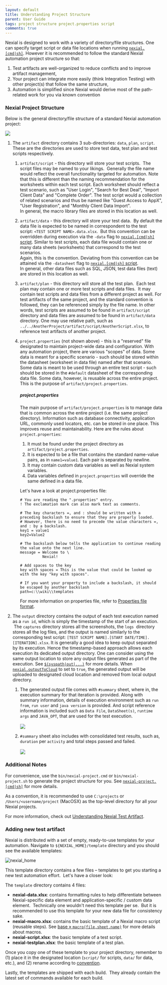 ```yaml
---
layout: default
title: Understanding Project Structure
parent: User Guide
tags: project structure project.properties script
comments: true
---
```


Nexial is designed to work with a variety of directory/file structures.  One can specify target script or data file 
locations when running [`nexial.[cmd|sh]`](BatchFiles#nexialcmd--nexialsh).  However it is recommended to follow 
the standard Nexial automation project structure so that:
1. Test artifacts are well-organized to reduce conflicts and to improve artifact management,
2. Your project can integrate more easily (think Integration Testing) with other project(s) that follow the same 
   structure,
3. Automation is simplified since Nexial would derive most of the path-related work for you via known convention

### Nexial Project Structure
Below is the general directory/file structure of a standard Nexial automation project:

![](image/UnderstandingProjectStructure_01.png)

1. The `artifact` directory contains 3 sub-directories: `data`, `plan`, `script`. These are the directories are used 
   to store test data, test plan and test scripts respectively.

   1. `artifact/script` - this directory will store your test scripts.  The script files may be named to your 
   likings.  Generally the file name would reflect the overall functionality targeted for automation.  Note that this is
   different than the naming recommendation for the worksheets within each test script.  Each worksheet should reflect
   a test scenario, such as "User Login", "Search for Best Deal", "Import Client Data" and "Complete Order".  The 
   test script would a collection of related scenarios and thus be named like "Guest Access to AppX", "User 
   Registration", and "Monthly Client Data Import".  
   In general, the macro library files are stored in this location as well.

   2. `artifact/data` - this directory will store your test data.  By default the data file is expected to be named in
   correspondent to the test script: `<TEST SCRIPT NAME>.data.xlsx`.  But this convention can be overridden during
   execution via the `-data` flag to [`nexial.[cmd|sh]` script](BatchFiles#nexialcmd--nexialsh).  Similar to test 
   scripts, each data file would contain one or many data sheets (worksheets) that correspond to the test scenarios.  
   Again, this is the convention.  Deviating from this convention can be attained via the `-datasheet` flag to 
   [`nexial.[cmd|sh]` script](BatchFiles#nexialcmd--nexialsh).  
   In general, other data files such as SQL, JSON, test data files (text) are stored in this location as well.

   3. `artifact/plan` - this directory will store all the test plan.  Each test plan may contain one or more test 
   scripts and data files.  It may contain test scripts and data files from a different project as well. For test 
   artifacts of the same project, and the standard convention is followed, they can be referenced simply by the file
   name.  In other words, test scripts are assumed to be found in `artifact/script` directory and data files are
   assumed to be found in `artifact/data` directory.  One may use relative path, such as 
   `../../AnotherProject/artifact/script/AnotherScript.xlsx`, to reference test artifacts of another project. 
   
   4. `project.properties` (not shown above) - this is a "reserved" file designated to maintain project-wide data and
   configuration.  With any automation project, there are various "scopes" of data.  Some data is meant for a specific
   scenario - such should be stored within the datasheet (worksheet in data file) named after that scenario.  Some data
   is meant to be used through an entire test script - such should be stored in the `#default` datasheet of the 
   corresponding data file.  Some data, however, is reusable across the entire project.  This is the purpose of 
   `artifact/project.properties`.  
      ##### project.properties
      The main purpose of `artifact/project.properties` is to manage data that is common across the entire project 
      (i.e. the same project directory). Information such as database connectivity, application URL, commonly used 
      locators, etc. can be stored in one place. This improves reuse and maintainability. Here are the rules about 
      `project.properties`:
       1. It must be found under the project directory as `artifact/project.properties`. 
       2. It is expected to be a file that contains the standard name-value pairs, as in `name1=value1`.  Each pair 
          is separated by newline. 
       3. It may contain custom data variables as well as Nexial system variables. 
       4. Data variables defined in `project.properties` will override the same defined in a data file.

       Let's have a look at project.properties file:<br/>
       
       ```properties
       # You are reading the ".properties" entry.
       ! The exclamation mark can also mark text as comments.

       # The key characters =, and : should be written with a preceding backslash to ensure that they are properly loaded.
       # However, there is no need to precede the value characters =, and : by a backslash.
       key1 = value1
       key2=Value2

       # The backslash below tells the application to continue reading the value onto the next line.
       message = Welcome to \
                 Nexial!

       # Add spaces to the key
       key with spaces = This is the value that could be looked up with the key "key with spaces".

       # If you want your property to include a backslash, it should be escaped by another backslash
       path=c:\\wiki\\templates
       ```
       For more information on properties file, refer to 
       <a href="https://docs.oracle.com/cd/E26180_01/Platform.94/ATGProgGuide/html/s0204propertiesfileformat01.html" class="external-link" target="_nexial_link">Properties file format</a>. 

2. The `output` directory contains the output of each test execution named as a `run id`, which is simply the 
   timestamp of the start of an execution.  The `captures` directory stores all the screenshots, the `logs` 
   directory stores all the log files, and the output is named similarly to the corresponding test script:
   `[TEST SCRIPT NAME].[START DATE/TIME].[ITERATION].xlsx`.
   It is generally a good idea to keep output separated by its execution.  Hence the timestamp-based approach allows
   each execution its dedicated output directory.  One can consider using the same output location to store any
   output files generated as part of the execution.  See 
   [`$(syspath|out|...)`](../functions/$(syspath)#available-functions) for more details.
   When [`nexial.outputToCloud`](../systemvars/#nexial.outputToCloud) to set to `true`, the generated output will be
   uploaded to designated cloud location and removed from local output directory.
    
   1. The generated output file comes with `#summary` sheet, where in, the execution summary for that iteration is provided.
   Along with summary information, details of execution environment such as `run from`, `run user` and `java version`
   is provided. And script reference information is included such as `Data File`, `DataSheet(s)`, `runtime args` and
   `JAVA_OPT`, that are used for the test execution.<br/><br/>
   ![](image/UnderstandingProjectStructure_03.png)

   2. `#summary` sheet also includes with consolidated test results, such as, `duration` per `activity` and total steps
   passed and failed.<br/>  
   ![](image/UnderstandingProjectStructure_04.png)
    

### Additional Notes
For convenience, use the `bin/nexial-project.cmd` or `bin/nexial-project.sh` to generate the project structure for 
you. See [`nexial-project.[cmd|sh]`](BatchFiles#nexial-projectcmd--nexial-projectsh) for more details.

As a convention, it is recommended to use `C:\projects` or `/Users/<username/project` (MacOSX) as the top-level 
directory for all your Nexial projects.

For more information, check out [Understanding Nexial Test Artifact](UnderstandingExcelTemplates).

### Adding new test artifact
Nexial is distributed with a set of empty, ready-to-use templates for your automation.  Navigate to 
`${NEXIAL_HOME}/template` directory and you should see the available templates:<br/>

![nexial_home](image/UnderstandingProjectStructure_02.png)

This template directory contains a few files – templates to get you starting a new test automation effort.  Let's have 
a closer look:

The `template` directory contains 4 files:
- **nexial-data.xlsx**: contains formatting rules to help differentiate between Nexial-specific data element and 
  application-specific / custom data element.  Technically one wouldn't need this template per se.  But it is 
  recommended to use this template for your new data file for consistency sake.
- **nexial-macro.xlsx**: contains the basic template of a Nexial macro script (reusable steps).  See 
  [base &raquo; `macro(file,sheet,name)`](../commands/base/macro(file,sheet,name)) for more details about macros.
- **nexial-script.xlsx**: the basic template of a test script.
- **nexial-testplan.xlsx**: the basic template of a test plan.

Once you copy one of these template to your project directory, remember to (1) place it in the designated location 
(`script/` for scripts, `data/` for data, etc.), and (2) rename according to [convention](#nexial-project-structure).

Lastly, the templates are shipped with each build.  They already contain the latest set of commands available for
each build.

